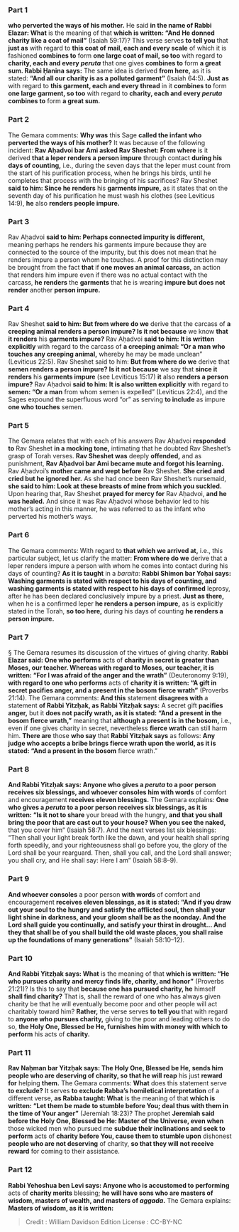 
### Part 1
<b>who perverted the ways of his mother.</b> He said <b>in the name of Rabbi Elazar: What</b> is the meaning of that <b>which is written: “And He donned charity like a coat of mail”</b> (Isaiah 59:17)? This verse serves <b>to tell you</b> that <b>just as</b> with regard to <b>this coat of mail, each and every scale</b> of which it is fashioned <b>combines to</b> form <b>one large coat of mail, so too</b> with regard to <b>charity, each and every <i>peruta</i></b> that one gives <b>combines to</b> form <b>a great sum. Rabbi Ḥanina says:</b> The same idea is derived <b>from here,</b> as it is stated: <b>“And all our charity is as a polluted garment”</b> (Isaiah 64:5). <b>Just as</b> with regard to <b>this garment, each and every thread</b> in it <b>combines to</b> form <b>one large garment, so too</b> with regard to <b>charity, each and every <i>peruta</i> combines to</b> form <b>a great sum.</b>

### Part 2
The Gemara comments: <b>Why was</b> this Sage <b>called the infant who perverted the ways of his mother?</b> It was because of the following incident: <b>Rav Aḥadvoi bar Ami asked Rav Sheshet: From where</b> is it derived <b>that a leper renders a person impure</b> through contact <b>during his days of counting,</b> i.e., during the seven days that the leper must count from the start of his purification process, when he brings his birds, until he completes that process with the bringing of his sacrifices? Rav Sheshet <b>said to him: Since he renders</b> his <b>garments impure,</b> as it states that on the seventh day of his purification he must wash his clothes (see Leviticus 14:9), <b>he</b> also <b>renders people impure.</b>

### Part 3
Rav Aḥadvoi <b>said to him: Perhaps connected impurity is different,</b> meaning perhaps he renders his garments impure because they are connected to the source of the impurity, but this does not mean that he renders impure a person whom he touches. A proof for this distinction may be brought from the fact <b>that</b> if <b>one moves an animal carcass,</b> an action that renders him impure even if there was no actual contact with the carcass, <b>he renders</b> the <b>garments</b> that he is wearing <b>impure but does not render</b> another <b>person impure.</b>

### Part 4
Rav Sheshet <b>said to him: But from where do we</b> derive that the carcass of <b>a creeping animal renders a person impure? Is it not because</b> we know <b>that it renders</b> his <b>garments impure?</b> Rav Aḥadvoi <b>said to him: It is written explicitly</b> with regard to the carcass of <b>a creeping animal: “Or a man who touches any creeping animal,</b> whereby he may be made unclean” (Leviticus 22:5). Rav Sheshet said to him: <b>But from where do we</b> derive that <b>semen renders a person impure? Is it not because</b> we say that <b>since it renders</b> his <b>garments impure</b> (see Leviticus 15:17) <b>it</b> also <b>renders a person impure?</b> Rav Aḥadvoi <b>said to him: It is also written explicitly</b> with regard to <b>semen: “Or a man</b> from whom semen is expelled” (Leviticus 22:4), and the Sages expound the superfluous word “or” as serving <b>to include</b> as impure <b>one who touches</b> semen.

### Part 5
The Gemara relates that with each of his answers Rav Aḥadvoi <b>responded to</b> Rav Sheshet <b>in a mocking tone,</b> intimating that he doubted Rav Sheshet’s grasp of Torah verses. <b>Rav Sheshet was</b> deeply <b>offended,</b> and as punishment, <b>Rav Aḥadvoi bar Ami became mute and forgot his learning.</b> Rav Aḥadvoi’s <b>mother came and wept before</b> Rav Sheshet. <b>She cried and cried but he ignored her.</b> As she had once been Rav Sheshet’s nursemaid, <b>she said to him: Look at these breasts of mine from which you suckled.</b> Upon hearing that, Rav Sheshet <b>prayed for mercy for</b> Rav Aḥadvoi, <b>and he was healed.</b> And since it was Rav Aḥadvoi whose behavior led to his mother’s acting in this manner, he was referred to as the infant who perverted his mother’s ways.

### Part 6
The Gemara comments: With regard to <b>that which we arrived at,</b> i.e., this particular subject, let us clarify the matter: <b>From where do we</b> derive that a leper renders impure a person with whom he comes into contact during his days of counting? <b>As it is taught</b> in a <i>baraita</i>: <b>Rabbi Shimon bar Yoḥai says: Washing garments is stated with respect to his days of counting, and washing garments is stated with respect to his days of confirmed</b> leprosy, after he has been declared conclusively impure by a priest. <b>Just as there,</b> when he is a confirmed leper <b>he renders a person impure,</b> as is explicitly stated in the Torah, <b>so too here,</b> during his days of counting <b>he renders a person impure.</b>

### Part 7
§ The Gemara resumes its discussion of the virtues of giving charity. <b>Rabbi Elazar said: One who performs</b> acts of <b>charity in secret is greater than Moses, our teacher. Whereas with regard to Moses, our teacher, it is written: “For I was afraid of the anger and the wrath”</b> (Deuteronomy 9:19), <b>with regard to one who performs</b> acts of <b>charity it is written: “A gift in secret pacifies anger, and a present in the bosom fierce wrath”</b> (Proverbs 21:14). The Gemara comments: <b>And this</b> statement <b>disagrees with</b> a statement <b>of Rabbi Yitzḥak, as Rabbi Yitzḥak says:</b> A secret gift <b>pacifies anger,</b> but it <b>does not pacify wrath, as it is stated: “And a present in the bosom fierce wrath,”</b> meaning that <b>although a present is in the bosom,</b> i.e., even if one gives charity in secret, nevertheless <b>fierce wrath</b> can still harm him. <b>There are</b> those <b>who say</b> that <b>Rabbi Yitzḥak says</b> as follows: <b>Any judge who accepts a bribe brings fierce wrath upon the world, as it is stated: “And a present in the bosom</b> fierce wrath.”

### Part 8
<b>And Rabbi Yitzḥak says: Anyone who gives a <i>peruta</i> to a poor person receives six blessings, and whoever consoles him with words</b> of comfort and encouragement <b>receives eleven blessings.</b> The Gemara explains: <b>One who gives a <i>peruta</i> to a poor person receives six blessings, as it is written: “Is it not to share</b> your bread with the hungry, <b>and that you shall bring the poor that are cast out to your house? When you see the naked,</b> that you cover him” (Isaiah 58:7). And the next verses list six blessings: “Then shall your light break forth like the dawn, and your health shall spring forth speedily, and your righteousness shall go before you, the glory of the Lord shall be your rearguard. Then, shall you call, and the Lord shall answer; you shall cry, and He shall say: Here I am” (Isaiah 58:8–9).

### Part 9
<b>And whoever consoles</b> a poor person <b>with words</b> of comfort and encouragement <b>receives eleven blessings, as it is stated: “And if you draw out your soul to the hungry and satisfy the afflicted soul, then shall your light shine in darkness, and your gloom shall be as the noonday. And the Lord shall guide you continually, and satisfy your thirst in drought… And they that shall be of you shall build the old waste places, you shall raise up the foundations of many generations”</b> (Isaiah 58:10–12).

### Part 10
<b>And Rabbi Yitzḥak says: What</b> is the meaning of that <b>which is written: “He who pursues charity and mercy finds life, charity, and honor”</b> (Proverbs 21:21)? Is this to say that <b>because one has pursued charity, he</b> himself <b>shall find charity?</b> That is, shall the reward of one who has always given charity be that he will eventually become poor and other people will act charitably toward him? <b>Rather,</b> the verse serves <b>to tell you</b> that with regard to <b>anyone who pursues charity,</b> giving to the poor and leading others to do so, <b>the Holy One, Blessed be He, furnishes him with money with which to perform</b> his acts of <b>charity.</b>

### Part 11
<b>Rav Naḥman bar Yitzḥak says: The Holy One, Blessed be He, sends him people who are deserving of charity, so that he will reap</b> his just <b>reward for</b> helping <b>them.</b> The Gemara comments: <b>What</b> does this statement serve <b>to exclude?</b> It serves <b>to exclude Rabba’s homiletical interpretation</b> of a different verse, <b>as Rabba taught: What</b> is the meaning of that <b>which is written: “Let them be made to stumble before You; deal thus with them in the time of Your anger”</b> (Jeremiah 18:23)? The prophet <b>Jeremiah said before the Holy One, Blessed be He: Master of the Universe, even when</b> those wicked men who pursued me <b>subdue their inclinations and seek to perform</b> acts of <b>charity before You, cause them to stumble upon</b> dishonest <b>people who are not deserving</b> of charity, <b>so that they will not receive reward</b> for coming to their assistance.

### Part 12
<b>Rabbi Yehoshua ben Levi says: Anyone who is accustomed to performing</b> acts of <b>charity merits</b> blessing; <b>he will have sons who are masters of wisdom, masters of wealth, and masters of <i>aggada</i>.</b> The Gemara explains: <b>Masters of wisdom, as it is written:</b>

>Credit : William Davidson Edition
>License : CC-BY-NC